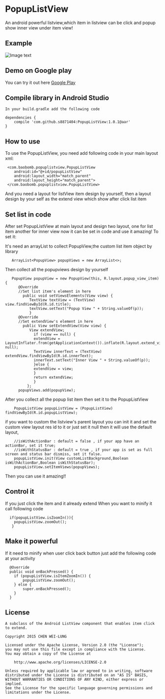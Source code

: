 # PopupListView
An android powerful listview,which item in listview can be click and popup show inner view under item view!

Example
---------


  ![Image text](https://github.com/s8871404/PopupListView/blob/master/example.gif) 

Demo on Google play
---------
You can try it out here [Google Play](https://play.google.com/store/apps/details?id=com.baobomb.popuplistview_sample)

Compile library in Android Studio
---------
    In your build.gradle add the following code
    
    dependencies {
        compile 'com.github.s8871404:PopupListView:1.0.1@aar'
    }

How to use
----------

To use the PopupListView, you need add following code in your main layout xml:

     <com.baobomb.popuplistview.PopupListView
        android:id="@+id/popupListView"
        android:layout_width="match_parent"
        android:layout_height="match_parent">
     </com.baobomb.popuplistview.PopupListView>

And you need a layout for listView item design by yourself,
then a layout design by your self as the extend view which show after click list item

Set list in code
--------------
After set PopupListView at main layout and design two layout, one for list item another for inner view
now it can be set in code and use it amazing!
To set it: 
  
It's need an arrayList to collect PopupView,the custom list item object by library

       ArrayList<PopupView> popupViews = new ArrayList<>;

Then collect all the popupviews design by yourself

       PopupView popupView = new PopupView(this, R.layout.popup_view_item) {
          @Override
          //Set list item's element in here
            public void setViewsElements(View view) {
               TextView textView = (TextView) view.findViewById(R.id.title);
               textView.setText("Popup View " + String.valueOf(p));
               }
          @Override
          //Set extendView's element in here
            public View setExtendView(View view) {
               View extendView;
                 if (view == null) {
                 extendView = LayoutInflater.from(getApplicationContext()).inflate(R.layout.extend_view, null);
                 TextView innerText = (TextView) extendView.findViewById(R.id.innerText);
                 innerText.setText("Inner View " + String.valueOf(p));
                 }else {
                 extendView = view;
                 }
                 return extendView;
                 }
              };
          popupViews.add(popupView);

After you collect all the popup list item then set it to the PopupListView

        PopupListView popupListView = (PopupListView) findViewById(R.id.popupListView);
        
if you want to custom the listview's parent layout you can init it and set the custom view layout res id to it
or just set it null then it will use the default layout,

        //isWithActionBar : default = false , if your app have an actionBar, set it true;
        //isWithStatusBar : default = true , if your app is set as full screen and status bar dismiss, set it false.
        popupListView.init(View customListBackground,Boolean isWithActionBar,Boolean isWithStatusBar); 
        popupListView.setItemViews(popupViews);
        
Then you can use it amazing!!

Control it 
-----------
If you just click the item and it already extend
When you want to minify it call following code

      if(popupListView.isZoomIn()){
        popupListView.zoomOut();
       }


Make it powerful
---------------

If it need to minify when user click back button
just add the following code at your activity

      @Override
      public void onBackPressed() {
        if (popupListView.isItemZoomIn()) {
            popupListView.zoomOut();
        } else {
            super.onBackPressed();
        }
      }
      
License
------------
    A subclass of the Android ListView component that enables item click to extend.
    
    Copyright 2015 CHEN WEI-LUNG
    
    Licensed under the Apache License, Version 2.0 (the "License");
    you may not use this file except in compliance with the License.
    You may obtain a copy of the License at
    
        http://www.apache.org/licenses/LICENSE-2.0
    
    Unless required by applicable law or agreed to in writing, software
    distributed under the License is distributed on an "AS IS" BASIS,
    WITHOUT WARRANTIES OR CONDITIONS OF ANY KIND, either express or implied.
    See the License for the specific language governing permissions and
    limitations under the License.
